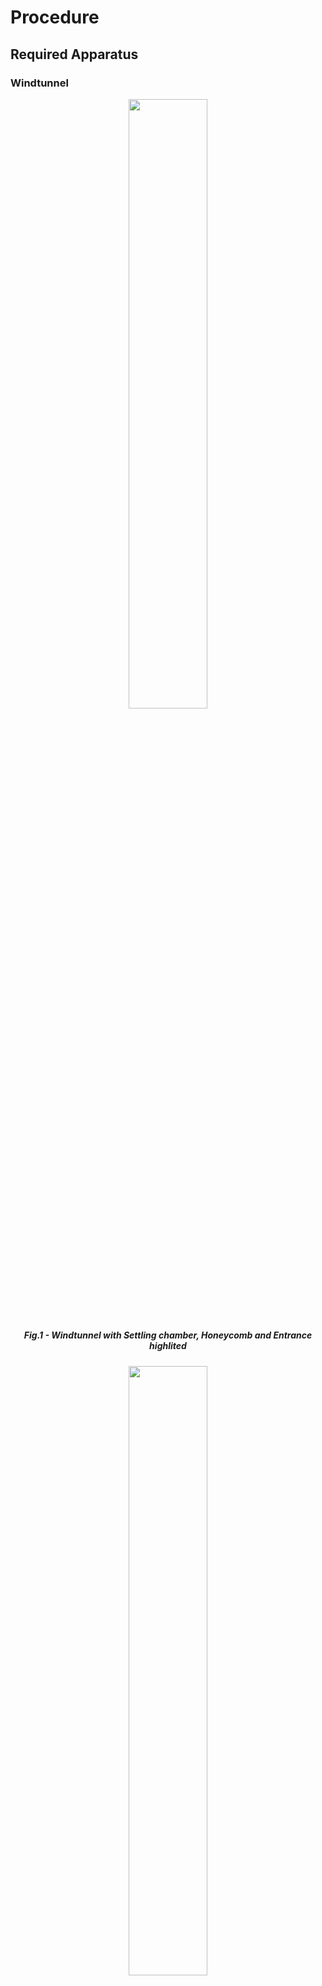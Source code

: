 
  

# Procedure

  

## Required Apparatus



### Windtunnel

  

<center>

<img  src='./images/wind_tunnel_photo1.png' style="width:50%">

##### Fig.1 - Windtunnel with Settling chamber, Honeycomb and Entrance highlited
</center>


 
<center>

<img  src='./images/wind_tunnel_photo2.png' style="width:50%">


##### Fig.2 - Windtunnel with Diffuser, Test-section, VFD and Contraction cone highlighted.
</center> 

An open return low subsonic suction-type atmospheric wind tunnel generates the flow in which the model will be mounted. Wind tunnel components are a honeycomb section, a settling chamber, a contraction cone, a test section, a diffuser, a suction fan, and a motor. The air from the atmosphere enters the tunnel through the honeycomb section. Honeycomb reduces the turbulence from the atmosphere by breaking down the disturbances and stretching the flow due to its structure. The flow then goes through the settling chamber, which has two wire meshes, further reducing incoming turbulence. The settling chamber has a large volume which further dissipates any disturbances. The contraction cone increases the velocity by reducing area at the expense of pressure. There are two pressure tappings in the wind tunnel; one at the settling chamber, which gives stagnation or total pressure, and the second at the end of the contraction cone, which gives static pressure. The difference in these two pressure is used to calculate the inlet velocity of the test section. The test section is a constant cross-section area where we achieve a one-dimensional, steady, and uniform flow. Models are mounted in this part for the test. Diffuser has two functions: one, it reduces the velocity and increases the pressure leading to the suction fan, which results in less work required by the fan; and two, it provides a gradual decrease in velocity or increase in pressure after the test section, which prevents any flow separation and backflow. The suction fan creates the necessary pressure difference required to maintain the airflow. The fan is run by the motor, which can run at different rpm to create a range of velocity. The rpm of the motor is controlled by a variable frequency drive (VFD). 

  

### Circular cylinder

  

<center>

<img  src='./images/Cylinder_CAD.png' style="width:50%">

##### Fig.3 - Cylindrical model used in the experiment.
</center>
  

A circular cylinder of diameter 30mm is used as the model for this experiment. The cylinder consists of one pressure port. It is placed in the test section and can be rotated at any required angle. The pressure port is connected to the pressure transducer, and the model is rotated to get values at different angles.

  

### Electronic pressure measurement instrument

  

<center>

<img  src='./images/DSA_schematic_photo.png' style="width:50%">

##### Fig.4 - DSA 3217 alongwith the schematic of the operation.
</center>

  

An electronic pressure measurement instrument is used to measure pressure coming from the cylinder model. Here we have used a Scanivalve-made digital sensor array (DSA 3217) which is a differential pressure measurement device; it has 16 temperature-compensated piezoresistive sensors with a pneumatic calibration valve, RAM, 16-bit A/D converter, and a microprocessor in a compact, self-contained module. It outputs pressure values in the user-defined engineering unit directly. We can measure 16 pressures simultaneously using this device. It uses an Ethernet connection for communication with any computer.


### Data acquisition system

To operate DSA, a manufacturer-provided software DSALink is required. The software is run using a computer, where a user defines the necessary parameters like data rate, number of samples, and engineering unit. DSA is connected to a computer via ethernet using TCP/IP protocol.
  
  

## Experimental procedure

  

### Schematic of the setup:

<center>

<img  src='./images/schematic.png' style="width:50%">

##### Fig.5 - Schematic of the present experiment.
</center>

  

#### Steps

1. Take dimensions of circular cylinder.

2. Fix the circular cylinder in the wind tunnel with pressure port at ***180<sup>o</sup>*** i.e. leading edge facing the flow.

3. Connect the reference port of the DSA3217 to the pressure port at the inlet of test section.

4. Connect a port on DSA3217 with the circular cylinder using pneumatic tube. The reading at the connected port is now (***P<sub>&Theta;</sub> - P<sub>&#x221E;</sub>***).

5. Connect a port on DSA3217 with the pressure port at the settling chamber using pneumatic tube. The reading at the connected port is now    (***P<sub>0</sub> - P<sub>&#x221E;</sub>***).

6. Zero calibrate the transducer, i.e., check the output is zero in no flow condition.

7. Set a desired velocity in the wind tunnel using VFD.

8.	Take the pressure measurements at different anlges by rotating cylinder at sample interval until  ***360<sup>o</sup>***. In this experiment, we considered at an interval of ***18<sup>o</sup>***.

9.	The experiment can be repeated for different velocity to get readings for different Reynolds number.

10.	Tabulate all the data and calculate ***C<sub>p</sub>*** and  ***C<sub>D</sub>*** using the equations.

    #### Calculations

    - From eq. (3) determine the experimental Coefficient of pressure, may call it as experimental value

    - From eq. (4),determine the theoretical Coefficient of pressure.

    - From eq. (5),determine the drag Coefficient.


11. Plot graph for theoretical  and experimental Coefficient of pressure.


